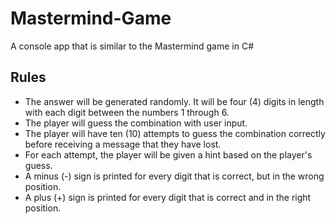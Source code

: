 # Mastermind-Game
A console app that is similar to the Mastermind game in C#

## Rules
* The answer will be generated randomly. It will be four (4) digits in length with each digit between the numbers 1 through 6.
* The player will guess the combination with user input.
* The player will have ten (10) attempts to guess the combination correctly before receiving a message that they have lost.
* For each attempt, the player will be given a hint based on the player's guess.
* A minus (-) sign is printed for every digit that is correct, but in the wrong position.
* A plus (+) sign is printed for every digit that is correct and in the right position.
